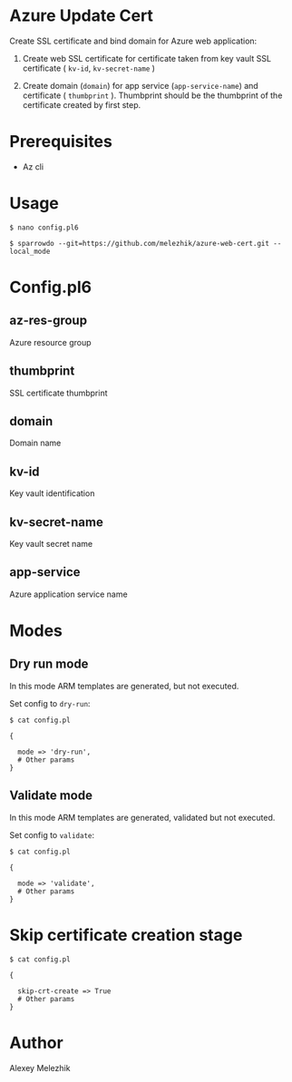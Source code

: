 # Azure Update Cert

Create SSL certificate  and bind domain for Azure web application:

1. Create web SSL certificate for certificate taken from key vault SSL certificate ( `kv-id`, `kv-secret-name` )

2. Create domain (`domain`) for app service (`app-service-name`) and certificate ( `thumbprint` ). Thumbprint should be the thumbprint 
of the certificate created by first step.

# Prerequisites

* Az cli

# Usage

    $ nano config.pl6

    $ sparrowdo --git=https://github.com/melezhik/azure-web-cert.git --local_mode

# Config.pl6

## az-res-group

Azure resource group

## thumbprint

SSL certificate thumbprint

## domain

Domain name

## kv-id

Key vault identification

## kv-secret-name

Key vault secret name

## app-service

Azure application service name


# Modes

## Dry run mode

In this mode ARM templates are generated, but not executed.

Set config<mode> to `dry-run`:

    $ cat config.pl  

    {

      mode => 'dry-run',
      # Other params
    }

## Validate mode

In this mode ARM templates are generated, validated but not executed.

Set config<mode> to `validate`:

    $ cat config.pl  

    {

      mode => 'validate',
      # Other params
    }

# Skip certificate creation stage


    $ cat config.pl  

    {

      skip-crt-create => True
      # Other params
    }

# Author

Alexey Melezhik
